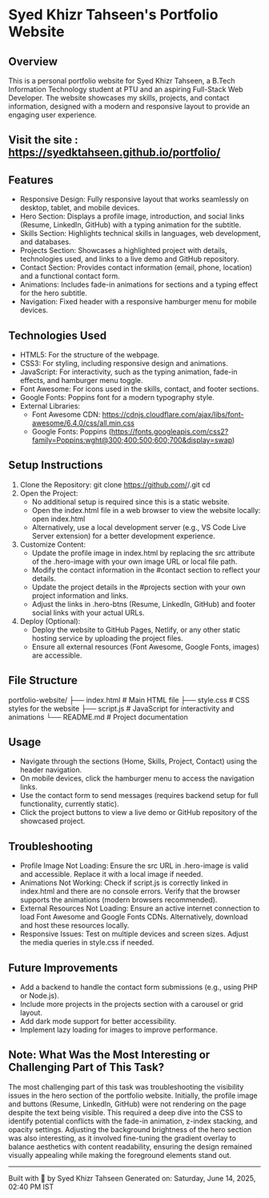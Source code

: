 Syed Khizr Tahseen's Portfolio Website
=====================================

Overview
--------
This is a personal portfolio website for Syed Khizr Tahseen, a B.Tech Information Technology student at PTU and an aspiring Full-Stack Web Developer. The website showcases my skills, projects, and contact information, designed with a modern and responsive layout to provide an engaging user experience.

Visit the site : https://syedktahseen.github.io/portfolio/
--------

Features
--------
- Responsive Design: Fully responsive layout that works seamlessly on desktop, tablet, and mobile devices.
- Hero Section: Displays a profile image, introduction, and social links (Resume, LinkedIn, GitHub) with a typing animation for the subtitle.
- Skills Section: Highlights technical skills in languages, web development, and databases.
- Projects Section: Showcases a highlighted project with details, technologies used, and links to a live demo and GitHub repository.
- Contact Section: Provides contact information (email, phone, location) and a functional contact form.
- Animations: Includes fade-in animations for sections and a typing effect for the hero subtitle.
- Navigation: Fixed header with a responsive hamburger menu for mobile devices.

Technologies Used
-----------------
- HTML5: For the structure of the webpage.
- CSS3: For styling, including responsive design and animations.
- JavaScript: For interactivity, such as the typing animation, fade-in effects, and hamburger menu toggle.
- Font Awesome: For icons used in the skills, contact, and footer sections.
- Google Fonts: Poppins font for a modern typography style.
- External Libraries:
  - Font Awesome CDN: https://cdnjs.cloudflare.com/ajax/libs/font-awesome/6.4.0/css/all.min.css
  - Google Fonts: Poppins (https://fonts.googleapis.com/css2?family=Poppins:wght@300;400;500;600;700&display=swap)

Setup Instructions
------------------
1. Clone the Repository:
   git clone https://github.com/<your-username>/<your-repo-name>.git
   cd <your-repo-name>
2. Open the Project:
   - No additional setup is required since this is a static website.
   - Open the index.html file in a web browser to view the website locally:
     open index.html
   - Alternatively, use a local development server (e.g., VS Code Live Server extension) for a better development experience.
3. Customize Content:
   - Update the profile image in index.html by replacing the src attribute of the .hero-image with your own image URL or local file path.
   - Modify the contact information in the #contact section to reflect your details.
   - Update the project details in the #projects section with your own project information and links.
   - Adjust the links in .hero-btns (Resume, LinkedIn, GitHub) and footer social links with your actual URLs.
4. Deploy (Optional):
   - Deploy the website to GitHub Pages, Netlify, or any other static hosting service by uploading the project files.
   - Ensure all external resources (Font Awesome, Google Fonts, images) are accessible.

File Structure
--------------
portfolio-website/
├── index.html        # Main HTML file
├── style.css         # CSS styles for the website
├── script.js         # JavaScript for interactivity and animations
└── README.md         # Project documentation

Usage
-----
- Navigate through the sections (Home, Skills, Project, Contact) using the header navigation.
- On mobile devices, click the hamburger menu to access the navigation links.
- Use the contact form to send messages (requires backend setup for full functionality, currently static).
- Click the project buttons to view a live demo or GitHub repository of the showcased project.


Troubleshooting
---------------
- Profile Image Not Loading: Ensure the src URL in .hero-image is valid and accessible. Replace it with a local image if needed.
- Animations Not Working: Check if script.js is correctly linked in index.html and there are no console errors. Verify that the browser supports the animations (modern browsers recommended).
- External Resources Not Loading: Ensure an active internet connection to load Font Awesome and Google Fonts CDNs. Alternatively, download and host these resources locally.
- Responsive Issues: Test on multiple devices and screen sizes. Adjust the media queries in style.css if needed.

Future Improvements
-------------------
- Add a backend to handle the contact form submissions (e.g., using PHP or Node.js).
- Include more projects in the projects section with a carousel or grid layout.
- Add dark mode support for better accessibility.
- Implement lazy loading for images to improve performance.



Note: What Was the Most Interesting or Challenging Part of This Task?
--------------------------------------------------------------------
The most challenging part of this task was troubleshooting the visibility issues in the hero section of the portfolio website. Initially, the profile image and buttons (Resume, LinkedIn, GitHub) were not rendering on the page despite the text being visible. This required a deep dive into the CSS to identify potential conflicts with the fade-in animation, z-index stacking, and opacity settings. Adjusting the background brightness of the hero section was also interesting, as it involved fine-tuning the gradient overlay to balance aesthetics with content readability, ensuring the design remained visually appealing while making the foreground elements stand out.

---
Built with 💙 by Syed Khizr Tahseen
Generated on: Saturday, June 14, 2025, 02:40 PM IST
